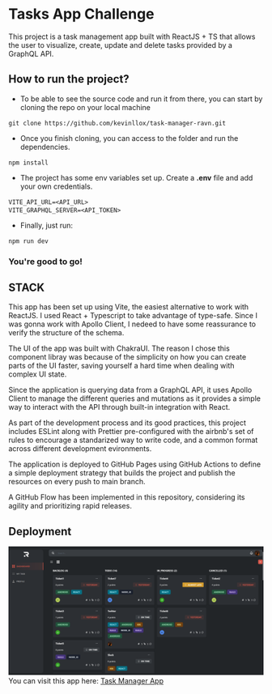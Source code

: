# Tasks App Challenge
This project is a task management app built with ReactJS + TS that allows the user to visualize, create, update and delete tasks provided by a GraphQL API.

## How to run the project?

- To be able to see the source code and run it from there, you can start by cloning the repo on your local machine
```
git clone https://github.com/kevinllox/task-manager-ravn.git
```
- Once you finish cloning, you can access to the folder and run the dependencies.
```
npm install
```
- The project has some env variables set up. Create a <strong>.env</strong> file and add your own credentials.

```
VITE_API_URL=<API_URL>
VITE_GRAPHQL_SERVER=<API_TOKEN>
```

- Finally, just run:
```
npm run dev
```

### You're good to go!

## STACK
This app has been set up using Vite, the easiest alternative to work with ReactJS.
I used React + Typescript to take advantage of type-safe. Since I was gonna work with Apollo Client, I nedeed to have some reassurance to verify the structure of the schema.

The UI of the app was built with ChakraUI. The reason I chose this component libray was because of the simplicity on how you can create parts of the UI faster, saving yourself a hard time when dealing with complex UI state.

Since the application is querying data from a GraphQL API, it uses Apollo Client to manage the different queries and mutations as it provides a simple way to interact with the API through built-in integration with React.

As part of the development process and its good practices, this project includes ESLint along with Prettier pre-configured with the airbnb's set of rules to encourage a standarized way to write code, and a common format across different development evironments.

The application is deployed to GitHub Pages using GitHub Actions to define a simple deployment strategy that builds the project and publish the resources on every push to main branch.

A GitHub Flow has been implemented in this repository, considering its agility and prioritizing rapid releases.

## Deployment
![Task Manager](public/screenshot.png)
You can visit this app here: [Task Manager App](https://kevinllox.github.io/task-manager-ravn/)
